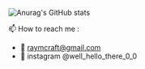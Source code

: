 
![Anurag's GitHub stats](https://github-readme-stats.vercel.app/api?username=sOmEoNe2lOvEgIt&show_icons=true&theme=midnight-purple)

📫 How to reach me :
  - 🔗 raymcraft@gmail.com
  - 📸 instagram @well_hello_there_0_0

<!---
sOmEoNe2lOvEgIt/sOmEoNe2lOvEgIt is a ✨ special ✨ repository because its `README.md` (this file) appears on your GitHub profile.
You can click the Preview link to take a look at your changes.
--->
